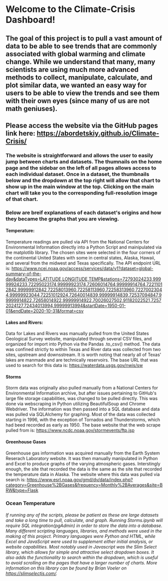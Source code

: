 # Welcome to the Climate-Crisis Dashboard!

## The goal of this project is to pull a vast amount of data to be able to see trends that are commonly associated with global warming and climate change. While we understand that many, many scientists are using much more advanced methods to collect, manipulate, calculate, and plot similar data, we wanted an easy way for users to be able to view the trends and see them with their own eyes (since many of us are not math geniuses).

## Please access the website via the GitHub pages link here: https://abordetskiy.github.io/Climate-Crisis/

### The website is straightforward and allows the user to easily jump between charts and datasets. The thumnails on the home page and the sidebar on the left of all pages allows access to each individual dataset. Once in a dataset, the thumbnails below and the dropdown at the top right will allow that chart to show up in the main window at the top. Clicking on the main chart will take you to the corresponding full-resolution image of that chart.


### Below are breif explanations of each dataset's origins and how they became the graphs that you are viewing.

#### Temperature:
     
Temperature readings are pulled via API from the National Centers for Environmental Information directly into a Python Script and mainipulated via the matplotlib library. The chosen sites were selected in the four corners of the continental United States with some in central states, Alaska, Hawaii, and several from the midwest and Texas specifically. The API endpoint URL is: https://www.ncei.noaa.gov/access/services/data/v1?dataset=global-summary-of-the-day&dataTypes=LATITUDE,LONGITUDE,TEMP&stations=72793024233,99999924233,72295023174,99999923174,72606014764,99999914764,72211012842,99999912842,72258013960,72258113960,72258313960,72270023044,99999923044,72251012924,72640014839,99999914839,72537094847,99999914822,72658014922,99999914922,70026027502,91182022521,72572024127,72434013994,99999913994&startDate=1950-01-01&endDate=2020-10-31&format=csv

#### Lakes and Rivers:
     
Data for Lakes and Rivers was manually pulled from the United States Geological Survey website, manipulated through several CSV files, and organized for import into Python via the Pandas .to_csv() method. The data was confined strictly to within Texas and River data was collected from two sites, upstream and downsstream. It is worth noting that nearly all of Texas' lakes are manmade and are technically reservoirs. The base URL that was used to search for this data is: https://waterdata.usgs.gov/nwis/sw

#### Storms
     
Storm data was originally also pulled manually from a National Centers for Environmental Information archive, but after issues pertaining to GitHub's large file storage capabilities, was changed to be pulled directly. This was done via webscraping in Python utilizing BeautifulSoup and Chrome Webdriver. The information was then passed into a SQL database and data was pulled via SQLAlchemy for graphing. Most of the data was collected starting in 1996, with the exception of Tornados and Thunderstorms, which had beed recorded as early as 1950. The base website that the web scrape pulled from is: https://www.ncdc.noaa.gov/stormevents/ftp.jsp

#### Greenhouse Gases
     
Greenhouse gas information was acquired manually from the Earth System Reserach Laboratory website. It was then manually manipulated in Python and Excel to produce graphs of the varying atmospheric gases. Interstingly enough, the site that recorded the data is the same as the site that recorded the temperature data in Alaska. The website where this data was pulled via search is: https://www.esrl.noaa.gov/gmd/dv/data/index.php?category=Greenhouse%2BGases&frequency=Monthly%2BAverages&site=BRW&type=Flask

### Ocean Temperature


###### If running any of the scripts, please be patient as these are large datasets and take a long time to pull, calculate, and graph. Running Storms.ipynb will require SQL integration(pgAdmin) in order to store the data into a database. Many different scripting languages, libraries, and methods were used in the making of this project. Primary languages were Python and HTML, while Excel and JavaScript were used to supplement either initial analysis, or website capabilities. Most notably used in Javascript was the Slim Select library, which allows for simple and attractive select dropdown boxes. It also adds the functionality to search within the dropdown, which is useful to avoid scrolling on the pages that have a larger number of charts. More information on this library can be found by Brian Voeler on https://slimselectjs.com/.
